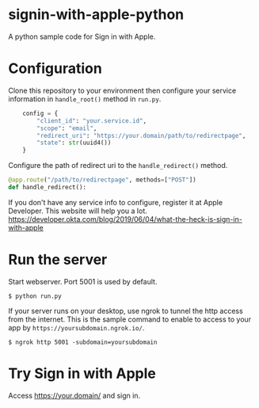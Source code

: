 # signin-with-apple-python
 
A python sample code for Sign in with Apple.


# Configuration

Clone this repository to your environment then configure your service information in `handle_root()` method in `run.py`.

```python
    config = {
        "client_id": "your.service.id",
        "scope": "email",
        "redirect_uri": "https://your.domain/path/to/redirectpage",
        "state": str(uuid4())
    }
```

Configure the path of redirect uri to the `handle_redirect()` method.

```python
@app.route("/path/to/redirectpage", methods=["POST"])
def handle_redirect():
```

If you don't have any service info to configure, register it at Apple Developer.
This website will help you a lot.
https://developer.okta.com/blog/2019/06/04/what-the-heck-is-sign-in-with-apple


# Run the server

Start webserver. Port 5001 is used by default.

```
$ python run.py
```

If your server runs on your desktop, use ngrok to tunnel the http access from the internet.
This is the sample command to enable to access to your app by `https://yoursubdomain.ngrok.io/`.

```
$ ngrok http 5001 -subdomain=yoursubdomain
```

# Try Sign in with Apple

Access https://your.domain/ and sign in.





